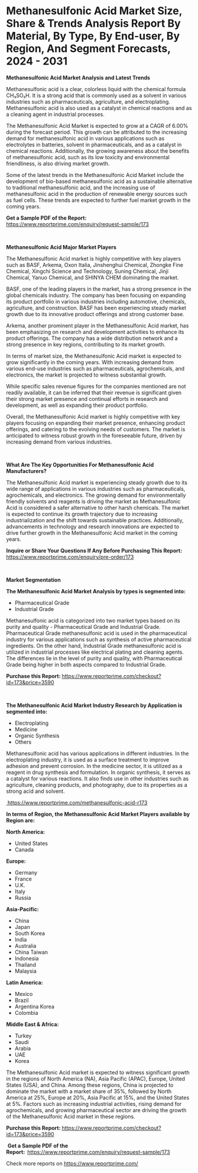<p><h1>Methanesulfonic Acid Market Size, Share & Trends Analysis Report By Material, By Type, By End-user, By Region, And Segment Forecasts, 2024 - 2031</h1></p><p><strong>Methanesulfonic Acid Market Analysis and Latest Trends</strong></p>
<p><p>Methanesulfonic acid is a clear, colorless liquid with the chemical formula CH₃SO₃H. It is a strong acid that is commonly used as a solvent in various industries such as pharmaceuticals, agriculture, and electroplating. Methanesulfonic acid is also used as a catalyst in chemical reactions and as a cleaning agent in industrial processes.</p><p>The Methanesulfonic Acid Market is expected to grow at a CAGR of 6.00% during the forecast period. This growth can be attributed to the increasing demand for methanesulfonic acid in various applications such as electrolytes in batteries, solvent in pharmaceuticals, and as a catalyst in chemical reactions. Additionally, the growing awareness about the benefits of methanesulfonic acid, such as its low toxicity and environmental friendliness, is also driving market growth.</p><p>Some of the latest trends in the Methanesulfonic Acid Market include the development of bio-based methanesulfonic acid as a sustainable alternative to traditional methanesulfonic acid, and the increasing use of methanesulfonic acid in the production of renewable energy sources such as fuel cells. These trends are expected to further fuel market growth in the coming years.</p></p>
<p><strong>Get a Sample PDF of the Report:&nbsp;</strong> <a href="https://www.reportprime.com/enquiry/request-sample/173">https://www.reportprime.com/enquiry/request-sample/173</a></p>
<p>&nbsp;</p>
<p><strong>Methanesulfonic Acid Major Market Players</strong></p>
<p><p>The Methanesulfonic Acid market is highly competitive with key players such as BASF, Arkema, Oxon Italia, Jinshenghui Chemical, Zhongke Fine Chemical, Xingchi Science and Technology, Suning Chemical, Jinji Chemical, Yanuo Chemical, and SHINYA CHEM dominating the market.</p><p>BASF, one of the leading players in the market, has a strong presence in the global chemicals industry. The company has been focusing on expanding its product portfolio in various industries including automotive, chemicals, agriculture, and construction. BASF has been experiencing steady market growth due to its innovative product offerings and strong customer base. </p><p>Arkema, another prominent player in the Methanesulfonic Acid market, has been emphasizing on research and development activities to enhance its product offerings. The company has a wide distribution network and a strong presence in key regions, contributing to its market growth.</p><p>In terms of market size, the Methanesulfonic Acid market is expected to grow significantly in the coming years. With increasing demand from various end-use industries such as pharmaceuticals, agrochemicals, and electronics, the market is projected to witness substantial growth.</p><p>While specific sales revenue figures for the companies mentioned are not readily available, it can be inferred that their revenue is significant given their strong market presence and continual efforts in research and development, as well as expanding their product portfolio.</p><p>Overall, the Methanesulfonic Acid market is highly competitive with key players focusing on expanding their market presence, enhancing product offerings, and catering to the evolving needs of customers. The market is anticipated to witness robust growth in the foreseeable future, driven by increasing demand from various industries.</p></p>
<p>&nbsp;</p>
<p><strong>What Are The Key Opportunities For Methanesulfonic Acid Manufacturers?</strong></p>
<p><p>The Methanesulfonic Acid market is experiencing steady growth due to its wide range of applications in various industries such as pharmaceuticals, agrochemicals, and electronics. The growing demand for environmentally friendly solvents and reagents is driving the market as Methanesulfonic Acid is considered a safer alternative to other harsh chemicals. The market is expected to continue its growth trajectory due to increasing industrialization and the shift towards sustainable practices. Additionally, advancements in technology and research innovations are expected to drive further growth in the Methanesulfonic Acid market in the coming years.</p></p>
<p><strong>Inquire or Share Your Questions If Any Before Purchasing This Report:</strong> <a href="https://www.reportprime.com/enquiry/pre-order/173">https://www.reportprime.com/enquiry/pre-order/173</a></p>
<p>&nbsp;</p>
<p><strong>Market Segmentation</strong></p>
<p><strong>The Methanesulfonic Acid Market Analysis by types is segmented into:</strong></p>
<p><ul><li>Pharmaceutical Grade</li><li>Industrial Grade</li></ul></p>
<p><p>Methanesulfonic acid is categorized into two market types based on its purity and quality - Pharmaceutical Grade and Industrial Grade. Pharmaceutical Grade methanesulfonic acid is used in the pharmaceutical industry for various applications such as synthesis of active pharmaceutical ingredients. On the other hand, Industrial Grade methanesulfonic acid is utilized in industrial processes like electrical plating and cleaning agents. The differences lie in the level of purity and quality, with Pharmaceutical Grade being higher in both aspects compared to Industrial Grade.</p></p>
<p><strong>Purchase this Report:&nbsp;</strong><a href="https://www.reportprime.com/checkout?id=173&price=3590">https://www.reportprime.com/checkout?id=173&price=3590</a></p>
<p>&nbsp;</p>
<p><strong>The Methanesulfonic Acid Market Industry Research by Application is segmented into:</strong></p>
<p><ul><li>Electroplating</li><li>Medicine</li><li>Organic Synthesis</li><li>Others</li></ul></p>
<p><p>Methanesulfonic acid has various applications in different industries. In the electroplating industry, it is used as a surface treatment to improve adhesion and prevent corrosion. In the medicine sector, it is utilized as a reagent in drug synthesis and formulation. In organic synthesis, it serves as a catalyst for various reactions. It also finds use in other industries such as agriculture, cleaning products, and photography, due to its properties as a strong acid and solvent.</p></p>
<p><a href="https://www.reportprime.com/methanesulfonic-acid-r173">&nbsp;https://www.reportprime.com/methanesulfonic-acid-r173</a></p>
<p><strong>In terms of Region, the Methanesulfonic Acid Market Players available by Region are:</strong></p>
<p>
    <p> <strong> North America: </strong>
        <ul>
            <li>United States</li>
            <li>Canada</li>
        </ul>
        </p> 
    <p> <strong> Europe: </strong>
        <ul>
            <li>Germany</li>
            <li>France</li>
            <li>U.K.</li>
            <li>Italy</li>
            <li>Russia</li>
        </ul>
        </p> 
    <p> <strong> Asia-Pacific: </strong>
        <ul>
            <li>China</li>
            <li>Japan</li>
            <li>South Korea</li>
            <li>India</li>
            <li>Australia</li>
            <li>China Taiwan</li>
            <li>Indonesia</li>
            <li>Thailand</li>
            <li>Malaysia</li>
        </ul>
        </p> 
    <p> <strong> Latin America: </strong>
        <ul>
            <li>Mexico</li>
            <li>Brazil</li>
            <li>Argentina Korea</li>
            <li>Colombia</li>
        </ul>
        </p> 
    <p> <strong> Middle East & Africa: </strong>
        <ul>
            <li>Turkey</li>
            <li>Saudi</li>
            <li>Arabia</li>
            <li>UAE</li>
            <li>Korea</li>
        </ul>
    </p>
    </p>
<p><p>The Methanesulfonic Acid market is expected to witness significant growth in the regions of North America (NA), Asia Pacific (APAC), Europe, United States (USA), and China. Among these regions, China is projected to dominate the market with a market share of 35%, followed by North America at 25%, Europe at 20%, Asia Pacific at 15%, and the United States at 5%. Factors such as increasing industrial activities, rising demand for agrochemicals, and growing pharmaceutical sector are driving the growth of the Methanesulfonic Acid market in these regions.</p></p>
<p><strong>Purchase this Report: </strong><a href="https://www.reportprime.com/checkout?id=173&price=3590">https://www.reportprime.com/checkout?id=173&price=3590</a></p>
<p>&nbsp;<strong>Get a Sample PDF of the Report:&nbsp;&nbsp;</strong><a href="https://www.reportprime.com/enquiry/request-sample/173">https://www.reportprime.com/enquiry/request-sample/173</a></p>
<p><strong></strong></p>
<p>Check more reports on <a href="https://www.reportprime.com/">https://www.reportprime.com/</a></p>